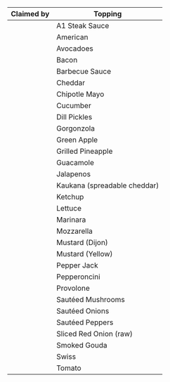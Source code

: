 Claimed by           | Topping
-------------------- | -------
                     | A1 Steak Sauce
                     | American
                     | Avocadoes
                     | Bacon
                     | Barbecue Sauce
                     | Cheddar
                     | Chipotle Mayo
                     | Cucumber
                     | Dill Pickles
                     | Gorgonzola
                     | Green Apple
                     | Grilled Pineapple
                     | Guacamole
                     | Jalapenos
                     | Kaukana (spreadable cheddar)
                     | Ketchup
                     | Lettuce
                     | Marinara
                     | Mozzarella
                     | Mustard (Dijon)
                     | Mustard (Yellow)
                     | Pepper Jack
                     | Pepperoncini
                     | Provolone
                     | Sautéed Mushrooms
                     | Sautéed Onions
                     | Sautéed Peppers
                     | Sliced Red Onion (raw)
                     | Smoked Gouda
                     | Swiss
                     | Tomato 
